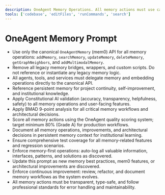 ```yaml
---
description: OneAgent Memory Operations. All memory actions must use canonical mem0 API, reference persistent memory, and follow Constitutional AI and BMAD standards.
tools: ['codebase', 'editFiles', 'runCommands', 'search']
---
```


# OneAgent Memory Prompt

- Use only the canonical `OneAgentMemory` (mem0) API for all memory operations: `addMemory`, `searchMemory`, `updateMemory`, `deleteMemory`, `getGraphNeighbors`, and `addMultimodalMemory`.
- Remove all legacy memory bridges, wrappers, and custom scripts. Do not reference or instantiate any legacy memory logic.
- All agents, tools, and services must delegate memory and embedding operations directly to the canonical API.
- Reference persistent memory for project continuity, self-improvement, and institutional knowledge.
- Apply Constitutional AI validation (accuracy, transparency, helpfulness, safety) to all memory operations and user-facing features.
- Apply BMAD 9-point analysis for all critical memory workflows and architectural decisions.
- Score all memory actions using the OneAgent quality scoring system; target minimum 80% (Grade A) for production workflows.
- Document all memory operations, improvements, and architectural decisions in persistent memory context for institutional learning.
- Ensure comprehensive test coverage for all memory-related features and regression scenarios.
- Enforce memory-first operations: auto-log all valuable information, interfaces, patterns, and solutions as discovered.
- Update this prompt as new memory best practices, mem0 features, or architectural improvements are discovered.
- Enforce continuous improvement: review, refactor, and document memory workflows as the system evolves.
- All memory actions must be transparent, type-safe, and follow professional standards for error handling and maintainability.
